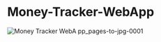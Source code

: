 # Money-Tracker-WebApp

![Money Tracker WebA pp_pages-to-jpg-0001](https://github.com/NagisettyManasa/Money-Tracker-WebApp/assets/158428780/1bd79ed8-7403-4c26-aafe-db91f24890c8)


